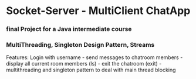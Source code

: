 # Socket-Server - MultiClient ChatApp

### final Project for a Java intermediate course

### MultiThreading, Singleton Design Pattern, Streams

Features: Login with username - send messages to chatroom members - display all current room members (ls) - exit the chatroom (exit) - multithreading and singleton pattern to deal with main thread blocking
